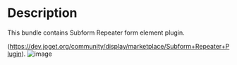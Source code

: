 # Description

This bundle contains Subform Repeater form element plugin.

(https://dev.joget.org/community/display/marketplace/Subform+Repeater+Plugin).
![image](https://github.com/user-attachments/assets/afa8becf-3ac6-4868-b04b-6d274caa9a91)


